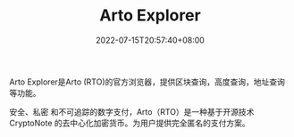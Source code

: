 ﻿---
weight: 
title: "Arto Explorer"
description: "Arto Explorer是Arto (RTO)的官方浏览器，提供区块查询，高度查询，地址查询等功能"
date: 2022-07-15T20:57:40+08:00
lastmod: 2022-07-15T09:57:40+08:00
draft: false
authors: ["Cindy"]
featuredImage: "arto-explorer.jpg"
link: "https://www.arto.cash/"
tags: ["区块链浏览器","Arto Explorer"]
categories: ["navigation"]
navigation: ["区块链浏览器"]
lightgallery: true
toc: true
pinned: false
recommend: false
recommend1: false
---
Arto Explorer是Arto (RTO)的官方浏览器，提供区块查询，高度查询，地址查询等功能。

安全、私密 和不可追踪的数字支付，Arto（RTO）是一种基于开源技术 CryptoNote 的去中心化加密货币。为用户提供完全匿名的支付方案。